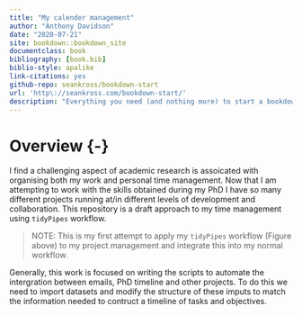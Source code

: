 ```yaml
---
title: "My calender management"
author: "Anthony Davidson"
date: "2020-07-21"
site: bookdown::bookdown_site
documentclass: book
bibliography: [book.bib]
biblio-style: apalike
link-citations: yes
github-repo: seankross/bookdown-start
url: 'http\://seankross.com/bookdown-start/'
description: "Everything you need (and nothing more) to start a bookdown book."
---
```


# Overview {-}

<!-- ## Libraries needed -->



I find a challenging aspect of academic research is assoicated with organising both my work and personal time management. Now that I am attempting to work with the skills obtained during my PhD I have so many different projects running at/in different levels of development and collaboration. This repository is a draft approach to my time management using `tidyPipes` workflow.

> NOTE: This is my first attempt to apply my `tidyPipes` workflow (Figure above) to my project management and integrate this into my normal workflow. 

Generally, this work is focused on writing the scripts to automate the intergration between emails, PhD timeline and other projects. To do this we need to import datasets and modify the structure of these imputs to match the information needed to contruct a timeline of tasks and objectives.
